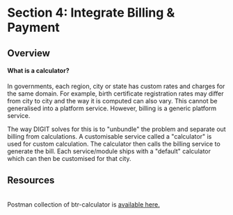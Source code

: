 # Section 4: Integrate Billing & Payment

## Overview

#### What is a calculator?

In governments, each region, city or state has custom rates and charges for the same domain. For example, birth certificate registration rates may differ from city to city and the way it is computed can also vary. This cannot be generalised into a platform service. However, billing is a generic platform service.&#x20;

The way DIGIT solves for this is to "unbundle" the problem and separate out billing from calculations. A customisable service called a "calculator" is used for custom calculation. The calculator then calls the billing service to generate the bill. Each service/module ships with a "default" calculator which can then be customised for that city.

## Resources

\
Postman collection of btr-calculator is [available here.](https://github.com/egovernments/DIGIT-OSS/blob/master/tutorials/backend-developer-guide/btr-calculator/birth-registration-calculator-stage-4-postman-collection.json)
